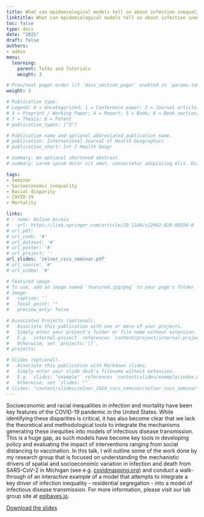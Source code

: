 ```yaml
---
title: What can epidemiological models tell us about infection inequality?
linktitle: What can epidemiological models tell us about infection inequality?
toc: false
type: docs
date: "2021"
draft: false
authors:
- admin
menu:
  learning:
    parent: Talks and Tutorials
    weight: 3

# Prev/next pager order (if `docs_section_pager` enabled in `params.toml`)
weight: 3

# Publication type.
# Legend: 0 = Uncategorized; 1 = Conference paper; 2 = Journal article;
# 3 = Preprint / Working Paper; 4 = Report; 5 = Book; 6 = Book section;
# 7 = Thesis; 8 = Patent
# publication_types: ["2"]

# Publication name and optional abbreviated publication name.
# publication: International Journal of Health Geographics
# publication_short: Int J Health Geogr

# Summary. An optional shortened abstract.
# summary: Lorem ipsum dolor sit amet, consectetur adipiscing elit. Duis posuere tellus ac convallis placerat. Proin tincidunt magna sed ex sollicitudin condimentum.

tags:
- Seminar
- Socioeconomic inequality
- Racial disparity
- COVID-19
- Mortality

links:
# - name: Online Access
#   url: https://link.springer.com/article/10.1186/s12942-020-00256-8
# url_pdf: 
# url_code: '#'
# url_dataset: '#'
# url_poster: '#'
# url_project: ''
url_slides: 'zelner_cscs_seminar.pdf'
# url_source: '#'
# url_video: '#'

# Featured image
# To use, add an image named `featured.jpg/png` to your page's folder. 
# image:
#   caption: ''
#   focal_point: ""
#   preview_only: false

# Associated Projects (optional).
#   Associate this publication with one or more of your projects.
#   Simply enter your project's folder or file name without extension.
#   E.g. `internal-project` references `content/project/internal-project/index.md`.
#   Otherwise, set `projects: []`.
# projects: 

# Slides (optional).
#   Associate this publication with Markdown slides.
#   Simply enter your slide deck's filename without extension.
#   E.g. `slides: "example"` references `content/slides/example/index.md`.
#   Otherwise, set `slides: ""`.
# slides: "content/slides/zelner_2020_cscs_seminar/zelner_cscs_seminar"
---
```

 Socioeconomic and racial inequalities in infection and mortality have been key features of the COVID-19 pandemic in the United States. While identifying these disparities is critical, it has also become clear that we lack the theoretical and methodological tools to integrate the mechanisms generating these inequities into models of infectious disease transmission. This is a huge gap, as such models have become key tools in developing policy and evaluating the impact of interventions ranging from social distancing to vaccination. In this talk, I will outline some of the work done by my research group that is focused on understanding the mechanistic drivers of spatial and socioeconomic variation in infection and death from SARS-CoV-2 in Michigan (see e.g. [covidmapping.org](covidmapping.org)) and conduct a walk-through of an interactive example of a model that attempts to integrate a key driver of infection inequality - residential segregation - into a model of infectious disease transmission. For more information, please visit our lab group site at [epibayes.io](epibayes.io).

 [Download the slides](../../zelner_cscs_seminar.pdf)